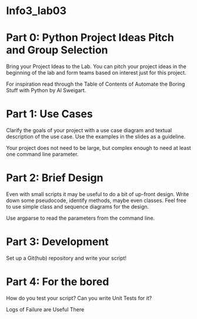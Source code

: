# Info3_lab03

# Part 0: Python Project Ideas Pitch and Group Selection
Bring your Project Ideas to the Lab. You can pitch your project ideas in the beginning of the lab and form teams based on interest just for this project.

For inspiration read through the Table of Contents of Automate the Boring Stuff with Python by Al Sweigart.

# Part 1: Use Cases
Clarify the goals of your project with a use case diagram and textual description of the use case. Use the examples in the slides as a guideline.

Your project does not need to be large, but complex enough to need at least one command line parameter.

# Part 2: Brief Design
Even with small scripts it may be useful to do a bit of up-front design. Write down some pseudocode, identify methods, maybe even classes. Feel free to use simple class and sequence diagrams for the design.

Use argparse to read the parameters from the command line.

# Part 3: Development
Set up a Git(hub) repository and write your script!

# Part 4: For the bored
How do you test your script? Can you write Unit Tests for it?

Logs of Failure are Useful
There
